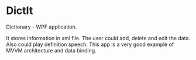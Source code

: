 # DictIt

Dictionary - WPF application.

It stores information in xml file. The user could add, delete and edit the data. Also could play definition speech.
This app is a very good example of MVVM architecture and data binding.
